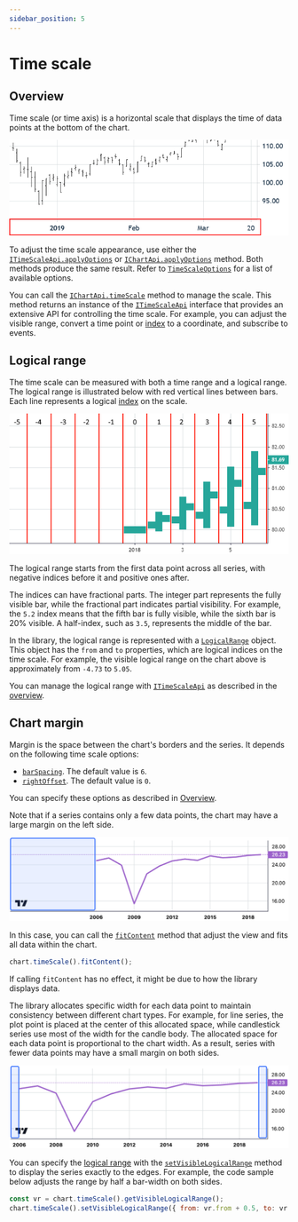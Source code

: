 ```yaml
---
sidebar_position: 5
---
```


# Time scale

## Overview

Time scale (or time axis) is a horizontal scale that displays the time of data points at the bottom of the chart.

![Time scale](/img/time-scale.png "Time scale")

To adjust the time scale appearance, use either the [`ITimeScaleApi.applyOptions`](/api/interfaces/ITimeScaleApi.md#applyoptions) or [`IChartApi.applyOptions`](/api/interfaces/IChartApi.md#applyoptions) method. Both methods produce the same result. Refer to [`TimeScaleOptions`](/api/interfaces/TimeScaleOptions.md) for a list of available options.

You can call the [`IChartApi.timeScale`](/api/interfaces/IChartApi.md#timescale) method to manage the scale.
This method returns an instance of the [`ITimeScaleApi`](/api/interfaces/ITimeScaleApi.md) interface that provides an extensive API for controlling the time scale. For example, you can adjust the visible range, convert a time point or [index](/api/type-aliases/Logical.md) to a coordinate, and subscribe to events.

## Logical range

The time scale can be measured with both a time range and a logical range.
The logical range is illustrated below with red vertical lines between bars. Each line represents a logical [index](/api/type-aliases/Logical.md) on the scale.

![Logical range](/img/logical-range.png "Logical range")

The logical range starts from the first data point across all series, with negative indices before it and positive ones after.

The indices can have fractional parts. The integer part represents the fully visible bar, while the fractional part indicates partial visibility. For example, the `5.2` index means that the fifth bar is fully visible, while the sixth bar is 20% visible.
A half-index, such as `3.5`, represents the middle of the bar.

In the library, the logical range is represented with a [`LogicalRange`](/api/type-aliases/LogicalRange.md) object. This object has the `from` and `to` properties, which are logical indices on the time scale. For example, the visible logical range on the chart above is approximately from `-4.73` to `5.05`.

You can manage the logical range with [`ITimeScaleApi`](/api/interfaces/ITimeScaleApi.md) as described in the [overview](#overview).

## Chart margin

Margin is the space between the chart's borders and the series. It depends on the following time scale options:

- [`barSpacing`](/api/interfaces/TimeScaleOptions.md#barspacing). The default value is `6`.
- [`rightOffset`](/api/interfaces/TimeScaleOptions.md#rightoffset). The default value is `0`.

You can specify these options as described in [Overview](#overview).

Note that if a series contains only a few data points, the chart may have a large margin on the left side.

![A series with a few points](/img/extra-margin.png)

In this case, you can call the [`fitContent`](/api/interfaces/ITimeScaleApi.md#fitcontent) method that adjust the view and fits all data within the chart.

```javascript
chart.timeScale().fitContent();
```

If calling `fitContent` has no effect, it might be due to how the library displays data.

The library allocates specific width for each data point to maintain consistency between different chart types.
For example, for line series, the plot point is placed at the center of this allocated space, while candlestick series use most of the width for the candle body.
The allocated space for each data point is proportional to the chart width.
As a result, series with fewer data points may have a small margin on both sides.

![Margin](/img/margin.png)

You can specify the [logical range](#logical-range) with the [`setVisibleLogicalRange`](/api/interfaces/ITimeScaleApi.md#setvisiblelogicalrange) method to display the series exactly to the edges.
For example, the code sample below adjusts the range by half a bar-width on both sides.

```javascript
const vr = chart.timeScale().getVisibleLogicalRange();
chart.timeScale().setVisibleLogicalRange({ from: vr.from + 0.5, to: vr.to - 0.5 });
```
